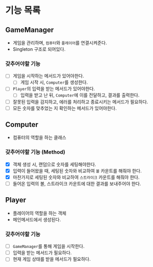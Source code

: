 # 기능 목록

## GameManager
- 게임을 관리하며, `컴퓨터`와 `플레이어`를 연결시켜준다.
- Singleton 구조로 되어있다.

### 갖추어야할 기능
- [ ] 게임을 시작하는 메서드가 있어야한다.
  - [ ] 게임 시작 시, `Computer`를 생성한다.
- [ ] `Player`의 입력을 받는 메서드가 있어야한다.
  - [ ] 입력을 받고 난 뒤, `Computer`에 이를 전달하고, 결과를 출력한다.

- [ ] 잘못된 입력을 감지하고, 에러를 처리하고 종료시키는 메서드가 필요하다.
- [ ] 모든 숫자를 맞추었는 지 확인하는 메서드가 있어야한다.

## Computer
- 컴퓨터의 역할을 하는 클래스

### 갖추어야할 기능 (Method)
- [x] 객체 생성 시, 랜덤으로 숫자를 세팅해야한다.
- [x] 입력이 들어왔을 때, 세팅된 숫자와 비교하여 `볼` 카운트를 해줘야 한다.
- [x] 마찬가지로 세팅된 숫자와 비교하여 `스트라이크` 카운트를 해줘야 한다.
- [ ] 들어온 입력의 볼, 스트라이크 카운트에 대한 결과를 보내주어야 한다.

## Player
- 플레이어의 역할을 하는 객체
- 메인메서드에서 생성된다.

### 갖추어야할 기능
- [ ] `GameManager`를 통해 게임을 시작한다.
- [ ] 입력을 받는 메서드가 필요하다.
- [ ] 현재 게임 상태를 받을 메서드가 필요하다.